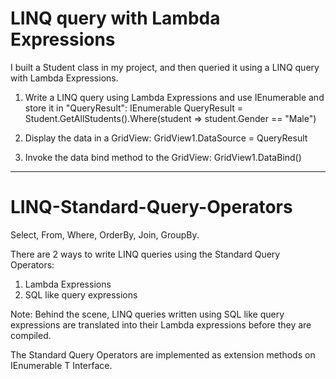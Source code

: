# LINQ query with Lambda Expressions
I built a Student class in my project, and then queried it using a LINQ query with Lambda Expressions.

1. Write a LINQ query using Lambda Expressions and use IEnumerable and store it in "QueryResult": 
IEnumerable<Student> QueryResult = Student.GetAllStudents().Where(student => student.Gender == "Male")

2. Display the data in a GridView: GridView1.DataSource = QueryResult

3. Invoke the data bind method to the GridView: GridView1.DataBind()

-------------------------------
# LINQ-Standard-Query-Operators

Select, From, Where, OrderBy, Join, GroupBy.

There are 2 ways to write LINQ queries using the Standard Query Operators:
1. Lambda Expressions
2. SQL like query expressions

Note: Behind the scene, LINQ queries written using SQL like query expressions are translated into their Lambda expressions before they are compiled. 

The Standard Query Operators are implemented as extension methods on IEnumerable T Interface. 
